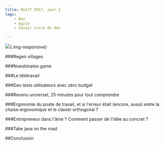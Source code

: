 ```yaml
---
title: MiXiT 2017, jour 1
tags:
    - Dev
    - Agile
    - Savoir vivre de dev

---
```


![](/images/velotype1.jpg){.img-responsive}

<!--more-->

###Regen villages

###Noestimates game

###Le télétravail

###Des tests utilisateurs avec zéro budget

###Revenu universel, 25 minutes pour tout comprendre

###Ergonomie du poste de travail, et si l'erreur était (encore, aussi) entre la chaise ergonomique et le clavier orthogonal ?

###Entrepreneur dans l'âme ? Comment passer de l'idée au concret ?

###Take java on the road

##Conclusion
